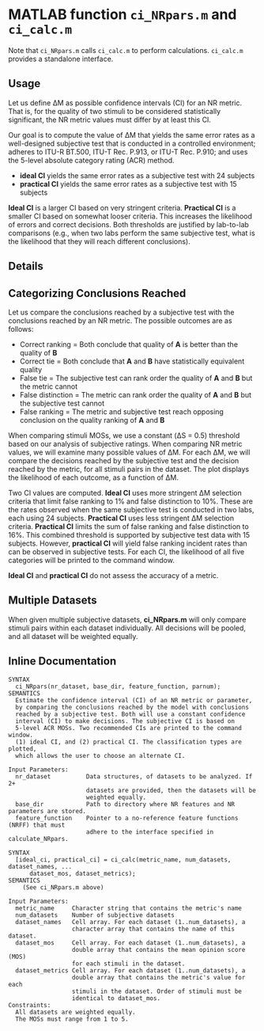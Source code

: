 # MATLAB function `ci_NRpars.m` and `ci_calc.m`

Note that `ci_NRpars.m` calls `ci_calc.m` to perform calculations. `ci_calc.m` provides a standalone interface.

## Usage

Let us define ΔM as possible confidence intervals (CI) for an NR metric. That is, for the quality of two stimuli to be considered statistically significant, the NR metric values must differ by at least this CI.

Our goal is to compute the value of ΔM that yields the same error rates as a well-designed subjective test that is conducted in a controlled environment; adheres to ITU-R BT.500, ITU-T Rec. P.913, or ITU-T Rec. P.910; and uses the 5-level absolute category rating (ACR) method. 

* **ideal CI** yields the same error rates as a subjective test with 24 subjects
* **practical CI** yields the same error rates as a subjective test with 15 subjects

**Ideal CI** is a larger CI based on very stringent criteria. **Practical CI** is a smaller CI based on somewhat looser criteria. This increases the likelihood of errors and correct decisions. Both thresholds are justified by lab-to-lab comparisons (e.g., when two labs perform the same subjective test, what is the likelihood that they will reach different conclusions). 

## Details

## Categorizing Conclusions Reached

Let us compare the conclusions reached by a subjective test with the conclusions reached by an NR metric. The possible outcomes are as follows:
 
* Correct ranking = Both conclude that quality of **A** is better than the quality of **B** 
* Correct tie = Both conclude that **A** and **B** have statistically equivalent quality
* False tie = The subjective test can rank order the quality of **A** and **B** but the metric cannot
* False distinction = The metric can rank order the quality of **A** and **B** but the subjective test cannot
* False ranking = The metric and subjective test reach opposing conclusion on the quality ranking of **A** and **B** 

When comparing stimuli MOSs, we use a constant (ΔS = 0.5) threshold based on our analysis of subjective ratings. When comparing NR metric values, we will examine many possible values of ΔM. For each ΔM, we will compare the decisions reached by the subjective test and the decision reached by the metric, for all stimuli pairs in the dataset. The plot displays the likelihood of each outcome, as a function of ΔM. 

Two CI values are computed. **Ideal CI** uses more stringent ΔM selection criteria that limit false ranking to 1% and false distinction to 10%. These are the rates observed when the same subjective test is conducted in two labs, each using 24 subjects. **Practical CI** uses less stringent ΔM selection criteria.  **Practical CI** limits the sum of false ranking and false distinction to 16%. This combined threshold is supported by subjective test data with 15 subjects. However, **practical CI** will yield false ranking incident rates than can be observed in subjective tests. For each CI, the likelihood of all five categories will be printed to the command window.

**Ideal CI** and **practical CI** do not assess the accuracy of a metric. 

## Multiple Datasets
When given multiple subjective datasets, **ci_NRpars.m** will only compare stimuli pairs within each dataset individually. All decisions will be pooled, and all dataset will be weighted equally. 


## Inline Documentation
```text
SYNTAX
  ci_NRpars(nr_dataset, base_dir, feature_function, parnum);
SEMANTICS
  Estimate the confidence interval (CI) of an NR metric or parameter, 
  by comparing the conclusions reached by the model with conclusions 
  reached by a subjective test. Both will use a constant confidence 
  interval (CI) to make decisions. The subjective CI is based on
  5-level ACR MOSs. Two recommended CIs are printed to the command window.
  (1) ideal CI, and (2) practical CI. The classification types are plotted, 
  which allows the user to choose an alternate CI.

Input Parameters:
  nr_dataset          Data structures, of datasets to be analyzed. If 2+
                      datasets are provided, then the datasets will be
                      weighted equally.
  base_dir            Path to directory where NR features and NR parameters are stored.
  feature_function    Pointer to a no-reference feature functions (NRFF) that must 
                      adhere to the interface specified in calculate_NRpars.
```

```text
SYNTAX
  [ideal_ci, practical_ci] = ci_calc(metric_name, num_datasets, dataset_names, ...
      dataset_mos, dataset_metrics);
SEMANTICS
    (See ci_NRpars.m above)

Input Parameters:
  metric_name     Character string that contains the metric's name
  num_datasets    Number of subjective datasets
  dataset_names   Cell array. For each dataset (1..num_datasets), a
                  character array that contains the name of this dataset.
  dataset_mos     Cell array. For each dataset (1..num_datasets), a
                  double array that contains the mean opinion score (MOS)
                  for each stimuli in the dataset.
  dataset_metrics Cell array. For each dataset (1..num_datasets), a
                  double array that contains the metric's value for each
                  stimuli in the dataset. Order of stimuli must be
                  identical to dataset_mos.
Constraints:
  All datasets are weighted equally.
  The MOSs must range from 1 to 5. 
```

